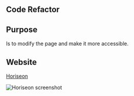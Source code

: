 ## Code Refactor

## Purpose
Is to modify the page and make it more accessible. 

## Website
[Horiseon](https://mschellberg.github.io/Horiseon/)

![Horiseon screenshot](https://user-images.githubusercontent.com/71852138/98304479-0aaf2680-1f8e-11eb-8d0f-38706c8ea037.png)
